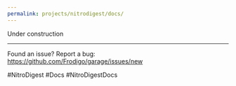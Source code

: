 ```yaml
---
permalink: projects/nitrodigest/docs/
---
```

Under construction

---
Found an issue? Report a bug: <https://github.com/Frodigo/garage/issues/new>

#NitroDigest #Docs #NitroDigestDocs

